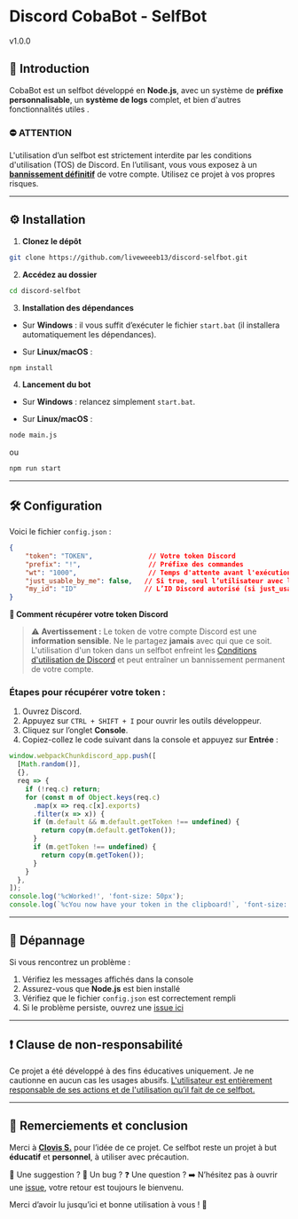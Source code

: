 # Discord CobaBot - SelfBot 
v1.0.0


## 🔰 Introduction

CobaBot est un selfbot développé en **Node.js**, avec un système de **préfixe personnalisable**, un **système de logs** complet, et bien d'autres fonctionnalités utiles .

### ⛔ ATTENTION
L'utilisation d’un selfbot est strictement interdite par les conditions d'utilisation (TOS) de Discord.
En l’utilisant, vous vous exposez à un <u>**bannissement définitif**</u> de votre compte.
Utilisez ce projet à vos propres risques.

---

## ⚙️ Installation

1. **Clonez le dépôt**

```bash
git clone https://github.com/liveweeeb13/discord-selfbot.git
```

2. **Accédez au dossier**

```bash
cd discord-selfbot
```

3. **Installation des dépendances**

* Sur **Windows** : il vous suffit d’exécuter le fichier `start.bat` (il installera automatiquement les dépendances).

* Sur **Linux/macOS** :

```bash
npm install
```

4. **Lancement du bot**

* Sur **Windows** : relancez simplement `start.bat`.

* Sur **Linux/macOS** :

```bash
node main.js
```

ou

```bash
npm run start
```

---

## 🛠️ Configuration

Voici le fichier `config.json` :

```json
{
    "token": "TOKEN",              // Votre token Discord
    "prefix": "!",                 // Préfixe des commandes
    "wt": "1000",                  // Temps d'attente avant l'exécution d'une commande (en ms)
    "just_usable_by_me": false,   // Si true, seul l’utilisateur avec l’ID défini peut utiliser le bot
    "my_id": "ID"                 // L’ID Discord autorisé (si just_usable_by_me est true)
}
```

**🎫 Comment récupérer votre token Discord**

> ⚠️ **Avertissement :** Le token de votre compte Discord est une **information sensible**. Ne le partagez **jamais** avec qui que ce soit. L'utilisation d'un token dans un selfbot enfreint les [Conditions d'utilisation de Discord](https://discord.com/terms) et peut entraîner un bannissement permanent de votre compte.

### Étapes pour récupérer votre token :

1. Ouvrez Discord.
2. Appuyez sur `CTRL + SHIFT + I` pour ouvrir les outils développeur.
3. Cliquez sur l’onglet **Console**.
4. Copiez-collez le code suivant dans la console et appuyez sur **Entrée** :
```js
window.webpackChunkdiscord_app.push([
  [Math.random()],
  {},
  req => {
    if (!req.c) return;
    for (const m of Object.keys(req.c)
      .map(x => req.c[x].exports)
      .filter(x => x)) {
      if (m.default && m.default.getToken !== undefined) {
        return copy(m.default.getToken());
      }
      if (m.getToken !== undefined) {
        return copy(m.getToken());
      }
    }
  },
]);
console.log('%cWorked!', 'font-size: 50px');
console.log(`%cYou now have your token in the clipboard!`, 'font-size: 16px');
```

---

## 🧯 Dépannage

Si vous rencontrez un problème :

1. Vérifiez les messages affichés dans la console
2. Assurez-vous que **Node.js** est bien installé
3. Vérifiez que le fichier `config.json` est correctement rempli
4. Si le problème persiste, ouvrez une [issue ici](https://github.com/liveweeeb13/discord-selfbot/issues)

---

## ❗ Clause de non-responsabilité
Ce projet a été développé à des fins éducatives uniquement.
Je ne cautionne en aucun cas les usages abusifs.
<u>L'utilisateur est entièrement responsable de ses actions et de l'utilisation qu’il fait de ce selfbot.</u>

---

## 🙏 Remerciements et conclusion

Merci à **[Clovis S.](https://exoo-cloud.fr/)** pour l’idée de ce projet.
Ce selfbot reste un projet à but **éducatif** et **personnel**, à utiliser avec précaution.

📩 Une suggestion ?
🐞 Un bug ?
❓ Une question ?
➡️ N’hésitez pas à ouvrir une [issue](https://github.com/liveweeeb13/discord-selfbot/issues), votre retour est toujours le bienvenu.

Merci d’avoir lu jusqu’ici et bonne utilisation à vous ! 🚀


